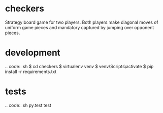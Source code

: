 # checkers

Strategy board game for two players.
Both players make diagonal moves of uniform game pieces and mandatory captured by jumping over opponent pieces.

# development
.. code:: sh
    $ cd checkers
    $ virtualenv venv
    $ venv\Scripts\activate
    $ pip install -r requirements.txt

# tests
.. code:: sh
    py.test test

